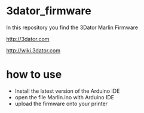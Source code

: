 # 3dator_firmware
In this repository you find the 3Dator Marlin Firmware

http://3dator.com

http://wiki.3dator.com

# how to use
* Install the latest version of the Arduino IDE
* open the file Marlin.ino with Arduino IDE
* upload the firmware onto your printer
